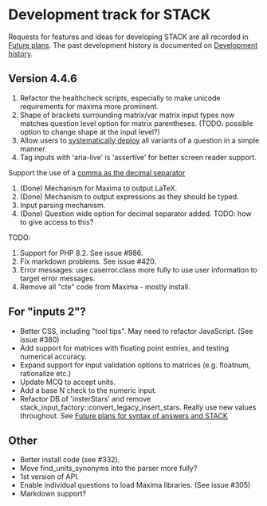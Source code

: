 

# Development track for STACK

Requests for features and ideas for developing STACK are all recorded in [Future plans](Future_plans.md). The
past development history is documented on [Development history](Development_history.md).


## Version 4.4.6

1. Refactor the healthcheck scripts, especially to make unicode requirements for maxima more prominent.
2. Shape of brackets surrounding matrix/var matrix input types now matches question level option for matrix parentheses.  (TODO: possible option to change shape at the input level?)
3. Allow users to [systematically deploy](../CAS/Systematic_deployment.md) all variants of a question in a simple manner.
4. Tag inputs with 'aria-live' is 'assertive' for better screen reader support.

Support the use of a [comma as the decimal separator](Syntax_numbers.md)
1. (Done) Mechanism for Maxima to output LaTeX.
2. (Done) Mechanism to output expressions as they should be typed.
3. Input parsing mechanism.
4. (Done) Question wide option for decimal separator added.  TODO: how to give access to this?

TODO: 

1. Support for PHP 8.2.  See issue #986.
2. Fix markdown problems. See issue #420.
3. Error messages: use caserror.class more fully to use user information to target error messages.
4. Remove all "cte" code from Maxima - mostly install.

## For "inputs 2"?

* Better CSS, including "tool tips".  May need to refactor JavaScript.  (See issue #380)
* Add support for matrices with floating point entries, and testing numerical accuracy.
* Expand support for input validation options to matrices (e.g. floatnum, rationalize etc.)
* Update MCQ to accept units.
* Add a base N check to the numeric input.
* Refactor DB of 'insterStars' and remove stack_input_factory::convert_legacy_insert_stars.  Really use new values throughout.  See [Future plans for syntax of answers and STACK](Syntax_Future.md)

## Other

* Better install code (see #332).
* Move find_units_synonyms into the parser more fully?
* 1st version of API.
* Enable individual questions to load Maxima libraries.  (See issue #305)
* Markdown support?

